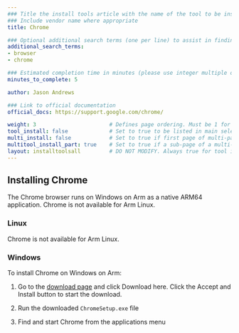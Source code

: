 ```yaml
---
### Title the install tools article with the name of the tool to be installed
### Include vendor name where appropriate
title: Chrome

### Optional additional search terms (one per line) to assist in finding the article
additional_search_terms:
- browser
- chrome

### Estimated completion time in minutes (please use integer multiple of 5)
minutes_to_complete: 5

author: Jason Andrews

### Link to official documentation
official_docs: https://support.google.com/chrome/

weight: 3                       # Defines page ordering. Must be 1 for first (or only) page.
tool_install: false             # Set to true to be listed in main selection page, else false
multi_install: false            # Set to true if first page of multi-page article, else false
multitool_install_part: true    # Set to true if a sub-page of a multi-page article, else false
layout: installtoolsall         # DO NOT MODIFY. Always true for tool install articles
---
```


## Installing Chrome

The Chrome browser runs on Windows on Arm as a native ARM64 application. Chrome is not available for Arm Linux. 

### Linux

Chrome is not available for Arm Linux. 

### Windows 

To install Chrome on Windows on Arm:

1. Go to the [download page](https://www.google.com/chrome/?platform=win_arm64) and click Download here. Click the Accept and Install button to start the download.

2. Run the downloaded `ChromeSetup.exe` file 

3. Find and start Chrome from the applications menu
